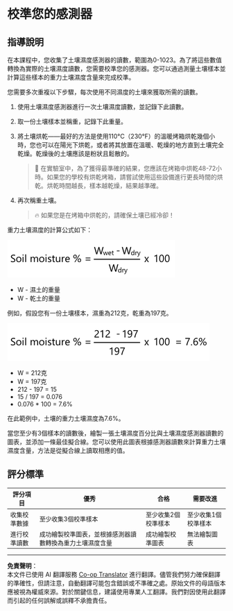 <!--
CO_OP_TRANSLATOR_METADATA:
{
  "original_hash": "506d21b544d5de47406c89ad496a21cd",
  "translation_date": "2025-08-26T22:51:03+00:00",
  "source_file": "2-farm/lessons/2-detect-soil-moisture/assignment.md",
  "language_code": "mo"
}
-->
# 校準您的感測器

## 指導說明

在本課程中，您收集了土壤濕度感測器的讀數，範圍為0-1023。為了將這些數值轉換為實際的土壤濕度讀數，您需要校準您的感測器。您可以通過測量土壤樣本並計算這些樣本的重力土壤濕度含量來完成校準。

您需要多次重複以下步驟，每次使用不同濕度的土壤來獲取所需的讀數。

1. 使用土壤濕度感測器進行一次土壤濕度讀數，並記錄下此讀數。

1. 取一份土壤樣本並稱重，記錄下此重量。

1. 將土壤烘乾——最好的方法是使用110°C（230°F）的溫暖烤箱烘乾幾個小時，您也可以在陽光下烘乾，或者將其放置在溫暖、乾燥的地方直到土壤完全乾燥。乾燥後的土壤應該是粉狀且鬆散的。

    > 💁 在實驗室中，為了獲得最準確的結果，您應該在烤箱中烘乾48-72小時。如果您的學校有烘乾烤箱，請嘗試使用這些設備進行更長時間的烘乾。烘乾時間越長，樣本越乾燥，結果越準確。

1. 再次稱重土壤。

    > 🔥 如果您是在烤箱中烘乾的，請確保土壤已經冷卻！

重力土壤濕度的計算公式如下：

![土壤濕度百分比公式：濕土重量減去乾土重量，除以乾土重量，再乘以100](../../../../../translated_images/gsm-calculation.6da38c6201eec14e7573bb2647aa18892883193553d23c9d77e5dc681522dfb2.mo.png)

* W - 濕土的重量  
* W - 乾土的重量  

例如，假設您有一份土壤樣本，濕重為212克，乾重為197克。

![填入計算公式的範例](../../../../../translated_images/gsm-calculation-example.99f9803b4f29e97668e7c15412136c0c399ab12dbba0b89596fdae9d8aedb6fb.mo.png)

* W = 212克  
* W = 197克  
* 212 - 197 = 15  
* 15 / 197 = 0.076  
* 0.076 * 100 = 7.6%  

在此範例中，土壤的重力土壤濕度為7.6%。

當您至少有3個樣本的讀數後，繪製一張土壤濕度百分比與土壤濕度感測器讀數的圖表，並添加一條最佳擬合線。您可以使用此圖表根據感測器讀數來計算重力土壤濕度含量，方法是從擬合線上讀取相應的值。

## 評分標準

| 評分項目 | 優秀 | 合格 | 需要改進 |
| -------- | ----- | ----- | -------- |
| 收集校準數據 | 至少收集3個校準樣本 | 至少收集2個校準樣本 | 至少收集1個校準樣本 |
| 進行校準讀數 | 成功繪製校準圖表，並根據感測器讀數轉換為重力土壤濕度含量 | 成功繪製校準圖表 | 無法繪製圖表 |

---

**免責聲明**：  
本文件已使用 AI 翻譯服務 [Co-op Translator](https://github.com/Azure/co-op-translator) 進行翻譯。儘管我們努力確保翻譯的準確性，但請注意，自動翻譯可能包含錯誤或不準確之處。原始文件的母語版本應被視為權威來源。對於關鍵信息，建議使用專業人工翻譯。我們對因使用此翻譯而引起的任何誤解或誤釋不承擔責任。